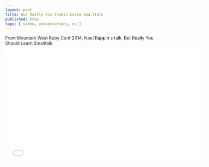 ```yaml
---
layout: post
title: But Really You Should Learn Smalltalk
published: true
tags: [ video, presentations, oo ]
---
```


From Mountain West Ruby Conf 2014, Noel Rappin's talk, But Really You Should Learn Smalltalk.

<iframe width="640" height="360" src="//www.youtube.com/embed/eGaKZBr0ga4?feature=player_detailpage" frameborder="0" allowfullscreen></iframe>

